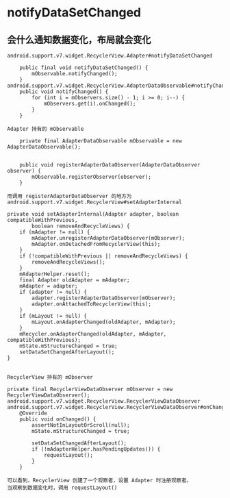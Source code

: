 # notifyDataSetChanged
## 会什么通知数据变化，布局就会变化
    android.support.v7.widget.RecyclerView.Adapter#notifyDataSetChanged
    
        public final void notifyDataSetChanged() {
            mObservable.notifyChanged();
        }
    android.support.v7.widget.RecyclerView.AdapterDataObservable#notifyChanged
        public void notifyChanged() {
            for (int i = mObservers.size() - 1; i >= 0; i--) {
                mObservers.get(i).onChanged();
            }
        }
        
    Adapter 持有的 mObservable
    
        private final AdapterDataObservable mObservable = new AdapterDataObservable();
        
    
        public void registerAdapterDataObserver(AdapterDataObserver observer) {
            mObservable.registerObserver(observer);
        }
        
    而调用 registerAdapterDataObserver 的地方为
    android.support.v7.widget.RecyclerView#setAdapterInternal
    
    private void setAdapterInternal(Adapter adapter, boolean compatibleWithPrevious,
            boolean removeAndRecycleViews) {
        if (mAdapter != null) {
            mAdapter.unregisterAdapterDataObserver(mObserver);
            mAdapter.onDetachedFromRecyclerView(this);
        }
        if (!compatibleWithPrevious || removeAndRecycleViews) {
            removeAndRecycleViews();
        }
        mAdapterHelper.reset();
        final Adapter oldAdapter = mAdapter;
        mAdapter = adapter;
        if (adapter != null) {
            adapter.registerAdapterDataObserver(mObserver);
            adapter.onAttachedToRecyclerView(this);
        }
        if (mLayout != null) {
            mLayout.onAdapterChanged(oldAdapter, mAdapter);
        }
        mRecycler.onAdapterChanged(oldAdapter, mAdapter, compatibleWithPrevious);
        mState.mStructureChanged = true;
        setDataSetChangedAfterLayout();
    }

    
    RecyclerView 持有的 mObserver
    
    private final RecyclerViewDataObserver mObserver = new RecyclerViewDataObserver();
    android.support.v7.widget.RecyclerView.RecyclerViewDataObserver
    android.support.v7.widget.RecyclerView.RecyclerViewDataObserver#onChanged
        @Override
        public void onChanged() {
            assertNotInLayoutOrScroll(null);
            mState.mStructureChanged = true;

            setDataSetChangedAfterLayout();
            if (!mAdapterHelper.hasPendingUpdates()) {
                requestLayout();
            }
        }
        
    可以看到，RecyclerView 创建了一个观察者，设置 Adapter 时注册观察者。  
    当观察到数据变化时，调用 requestLayout()
    
    